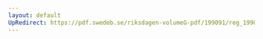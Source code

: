 ```yaml
---
layout: default
UpRedirect: https://pdf.swedeb.se/riksdagen-volumeG-pdf/199091/reg_199091/reg_199091_0688.pdf
---
```

